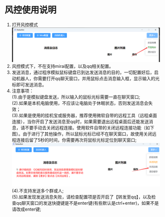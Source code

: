 # 风控使用说明
1. 打开风控模式
![输入图片说明](images/f-home.png)
2. 风控模式下，不在支持mirai配置，以及qq相关配置。
3. 发送消息，通过程序模拟鼠标键盘已到达发送消息的目的，一切配置好后，启动机器人，你需要打开qq聊天窗口，并用鼠标点击消息输入框，显示输入的光标即可发送消息。
4. 注意事项：<br/>
(1).由于是模拟键盘发送，所以输入的鼠标光标需要一直在聊天窗口;<br/>
(2).如果是本机电脑使用，不应该让电脑处于休眠状态，否则发送消息会失效；<br/>
(3).如果是使用的挂机宝或服务器，推荐使用微软自带的远程工具（远程桌面连接），当你开启了发送消息至qq时，如果需要退出远程桌面后还能发送消息，请不要手动去关闭远程连接。使用软件自带的关闭远程连接功能（如下图）。由于进行了其他操作，所以鼠标光标已经不在聊天窗口，故使用关闭远程连接后留了5秒的时间，你需要再次将鼠标光标定位到聊天窗口;<br/>
![输入图片说明](images/f-close.png)
(4).不支持发送多个群或人;<br/>
(5).如果发现发送消息失败，请检查配置项是否开启了【转发至qq】，以及检查qq聊天窗口的发送快捷键是不是enter键(有些默认是ctrl+enter)，如果不是请改成enter键;<br/>